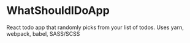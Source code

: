 # WhatShouldIDoApp
React todo app that randomly picks from your list of todos.
Uses yarn, webpack, babel, SASS/SCSS
